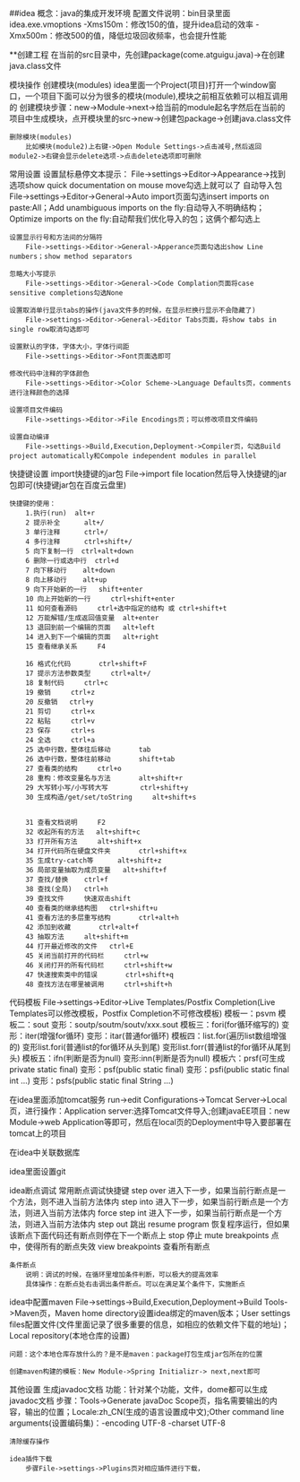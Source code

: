 ##idea
    概念：java的集成开发环境
    配置文件说明：bin目录里面idea.exe.vmoptions
                            -Xms150m：修改150的值，提升idea启动的效率
                            -Xmx500m：修改500的值，降低垃圾回收频率，也会提升性能

**创建工程
    在当前的src目录中，先创建package(come.atguigu.java)->在创建java.class文件

模块操作
    创建模块(modules)
        idea里面一个Project(项目)打开一个window窗口，一个项目下面可以分为很多的模块(module),模块之前相互依赖可以相互调用的
        创建模块步骤：new->Module->next->给当前的module起名字然后在当前的项目中生成模块，点开模块里的src->new->创建包package->创建java.class文件

    删除模块(modules)
        比如模块(module2)上右键->Open Module Settings->点击减号,然后返回module2->右键会显示delete选项->点击delete选项即可删除

常用设置
    设置鼠标悬停文本提示：
        File->settings->Editor->Appearance->找到选项show quick documentation on mouse move勾选上就可以了
    自动导入包
        File->settings->Editor->General->Auto import页面勾选insert imports on paste:All；Add unambiguous imports on the fly:自动导入不明确结构；Optimize imports on the fly:自动帮我们优化导入的包；这俩个都勾选上
    
    设置显示行号和方法间的分隔符
        File->settings->Editor->General->Apperance页面勾选出show Line numbers；show method separators
    
    忽略大小写提示
        File->settings->Editor->General->Code Complation页面将case sensitive completions勾选None
    
    设置取消单行显示tabs的操作(java文件多的时候，在显示栏换行显示不会隐藏了)
        File->settings->Editor->General->Editor Tabs页面，将show tabs in single row取消勾选即可
    
    设置默认的字体，字体大小，字体行间距
        File->settings->Editor->Font页面选即可
    
    修改代码中注释的字体颜色
        File->settings->Editor->Color Scheme->Language Defaults页，comments进行注释颜色的选择

    设置项目文件编码
        File->settings->Editor->File Encodings页；可以修改项目文件编码
    
    设置自动编译
        File->settings->Build,Execution,Deployment->Compiler页，勾选Build project automatically和Compole independent modules in parallel


快捷键设置
    import快捷键的jar包
        File->import file location然后导入快捷键的jar包即可(快捷键jar包在百度云盘里)
    
    快捷键的使用：
        1.执行(run)  alt+r
        2 提示补全      alt+/
        3 单行注释      ctrl+/
        4 多行注释      ctrl+shift+/
        5 向下复制一行  ctrl+alt+down
        6 删除一行或选中行  ctrl+d
        7 向下移动行    alt+down
        8 向上移动行    alt+up
        9 向下开始新的一行   shift+enter
        10 向上开始新的一行     ctrl+shift+enter
        11 如何查看源码     ctrl+选中指定的结构 或 ctrl+shift+t
        12 万能解错/生成返回值变量  alt+enter
        13 退回到前一个编辑的页面   alt+left
        14 进入到下一个编辑的页面   alt+right
        15 查看继承关系     F4

        16 格式化代码       ctrl+shift+F
        17 提示方法参数类型     ctrl+alt+/
        18 复制代码     ctrl+c
        19 撤销     ctrl+z
        20 反撤销   ctrl+y
        21 剪切     ctrl+x
        22 粘贴     ctrl+v
        23 保存     ctrl+s
        24 全选     ctrl+a
        25 选中行数，整体往后移动       tab
        26 选中行数，整体往前移动       shift+tab
        27 查看类的结构     ctrl+o
        28 重构：修改变量名与方法       alt+shift+r
        29 大写转小写/小写转大写        ctrl+shift+y
        30 生成构造/get/set/toString     alt+shift+s


        31 查看文档说明     F2
        32 收起所有的方法   alt+shift+c
        33 打开所有方法     alt+shift+x
        34 打开代码所在硬盘文件夹       ctrl+shift+x
        35 生成try-catch等      alt+shift+z
        36 局部变量抽取为成员变量   alt+shift+f
        37 查找/替换    ctrl+f
        38 查找(全局)   ctrl+h
        39 查找文件     快速双击shift
        40 查看类的继承结构图   ctrl+shift+u
        41 查看方法的多层重写结构       ctrl+alt+h
        42 添加到收藏       ctrl+alt+f
        43 抽取方法     alt+shift+m
        44 打开最近修改的文件   ctrl+E
        45 关闭当前打开的代码栏     ctrl+w
        46 关闭打开的所有代码栏     ctrl+shift+w
        47 快速搜索类中的错误       ctrl+shift+q
        48 查找方法在哪里被调用     ctrl+shift+h


代码模板
    File->settings->Editor->Live Templates/Postfix Completion(Live Templates可以修改模板，Postfix Completion不可修改模板)
    模板一：psvm
    模板二：sout
            变形：soutp/soutm/soutv/xxx.sout
    模板三：fori(for循环缩写的)
            变形：iter(增强for循环)
            变形：itar(普通for循环)
    模板四：list.for(遍历list数组增强的)
            变形list.fori(普通list的for循环从头到尾)
            变形list.forr(普通list的for循环从尾到头)
    模板五：ifn(判断是否为null)
            变形:inn(判断是否为null)
    模板六：prsf(可生成private static final)
            变形：psf(public static final)
            变形：psfi(public static final int ...)
            变形：psfs(public static final String ...)


在idea里面添加tomcat服务
    run->edit Configurations->Tomcat Server->Local页，进行操作：Application server:选择Tomcat文件导入;创建javaEE项目：new Module->web Application等即可，然后在local页的Deployment中导入要部署在tomcat上的项目

在idea中关联数据库

idea里面设置git

idea断点调试
    常用断点调试快捷键
        step over 进入下一步，如果当前行断点是一个方法，则不进入当前方法体内
        step into 进入下一步，如果当前行断点是一个方法，则进入当前方法体内
        force step int 进入下一步，如果当前行断点是一个方法，则进入当前方法体内
        step out 跳出
        resume program 恢复程序运行，但如果该断点下面代码还有断点则停在下一个断点上
        stop 停止
        mute breakpoints 点中，使得所有的断点失效
        view breakpoints 查看所有断点

    条件断点
        说明：调试的时候，在循环里增加条件判断，可以极大的提高效率
        具体操作：在断点处右击调出条件断点。可以在满足某个条件下，实施断点


idea中配置maven
    File->settings->Build,Execution,Deployment->Build Tools->Maven页，Maven home directory设置idea绑定的maven版本；User settings files配置文件(文件里面记录了很多重要的信息，如相应的依赖文件下载的地址)；Local repository(本地仓库的设置)

    问题：这个本地仓库存放什么的？是不是maven：package打包生成jar包所在的位置

    创建maven构建的模板：New Module->Spring Initializr-> next,next即可

其他设置
    生成javadoc文档
        功能：针对某个功能，文件，dome都可以生成javadoc文档
        步骤：Tools->Generate javaDoc Scope页，指名需要输出的内容，输出的位置；Locale:zh_CN(生成的语言设置成中文);Other command line arguments(设置编码集)：-encoding UTF-8 -charset UTF-8
    
    清除缓存操作

    idea插件下载
        步骤File->settings->Plugins页对相应插件进行下载，

